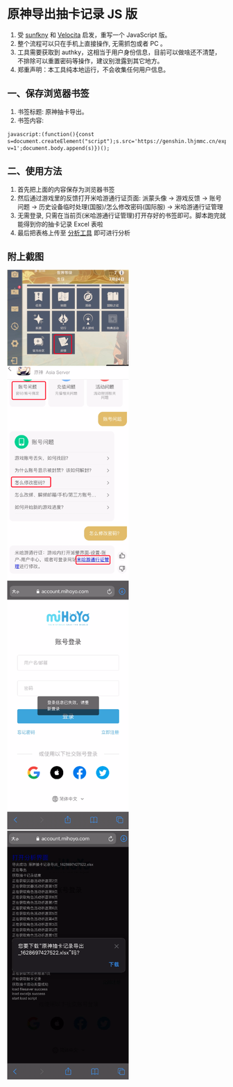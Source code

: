 # 原神导出抽卡记录 JS 版

1. 受 [sunfkny](https://github.com/sunfkny/genshin-gacha-export-js) 和 [Velocita](https://github.com/Velocita/genshin-gacha-export-js) 启发，重写一个 JavaScript 版。  
2. 整个流程可以只在手机上直接操作, 无需抓包或者 PC 。  
3. 工具需要获取到 authky，这相当于用户身份信息，目前可以做啥还不清楚，不排除可以重置密码等操作，建议别泄露到其它地方。  
4. 郑重声明：本工具纯本地运行，不会收集任何用户信息。

## 一、保存浏览器书签

1. 书签标题: 原神抽卡导出。  
2. 书签内容:
```
javascript:(function(){const s=document.createElement("script");s.src='https://genshin.lhjmmc.cn/export.min.js?v=1';document.body.append(s)})();
```

## 二、使用方法

1. 首先把上面的内容保存为浏览器书签
2. 然后通过游戏里的反馈打开米哈游通行证页面: 派蒙头像 -> 游戏反馈 -> 账号问题 -> 历史设备临时处理(国服)/怎么修改密码(国际服) -> 米哈游通行证管理
3. 无需登录, 只需在当前页(米哈游通行证管理)打开存好的书签即可。脚本跑完就能得到你的抽卡记录 Excel 表啦
4. 最后把表格上传至 [分析工具](https://genshin.lhjmmc.cn/) 即可进行分析


## 附上截图

<img src="screenshots/1.png" width="280">
<img src="screenshots/2.png" width="280">
<img src="screenshots/3.png" width="280">
<img src="screenshots/4.png" width="280">
